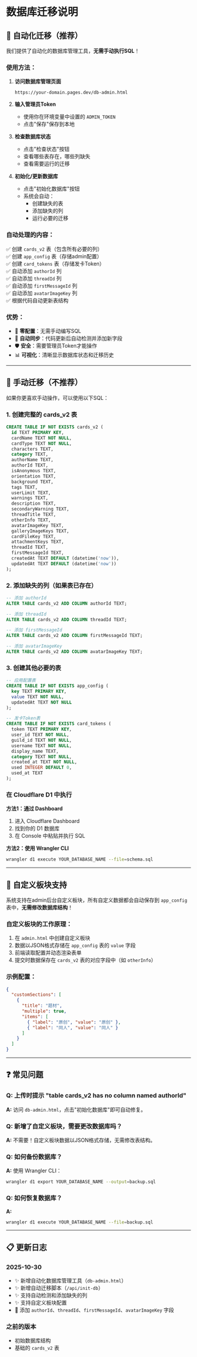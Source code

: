 # 数据库迁移说明

## 🚀 自动化迁移（推荐）

我们提供了自动化的数据库管理工具，**无需手动执行SQL**！

### 使用方法：

1. **访问数据库管理页面**
   ```
   https://your-domain.pages.dev/db-admin.html
   ```

2. **输入管理员Token**
   - 使用你在环境变量中设置的 `ADMIN_TOKEN`
   - 点击"保存"保存到本地

3. **检查数据库状态**
   - 点击"检查状态"按钮
   - 查看哪些表存在，哪些列缺失
   - 查看需要运行的迁移

4. **初始化/更新数据库**
   - 点击"初始化数据库"按钮
   - 系统会自动：
     - 创建缺失的表
     - 添加缺失的列
     - 运行必要的迁移

### 自动处理的内容：

✅ 创建 `cards_v2` 表（包含所有必要的列）  
✅ 创建 `app_config` 表（存储admin配置）  
✅ 创建 `card_tokens` 表（存储发卡Token）  
✅ 自动添加 `authorId` 列  
✅ 自动添加 `threadId` 列  
✅ 自动添加 `firstMessageId` 列  
✅ 自动添加 `avatarImageKey` 列  
✅ 根据代码自动更新表结构  

### 优势：

- 🎯 **零配置**：无需手动编写SQL
- 🔄 **自动同步**：代码更新后自动检测并添加新字段
- 🛡️ **安全**：需要管理员Token才能操作
- 📊 **可视化**：清晰显示数据库状态和迁移历史

---

## 🔧 手动迁移（不推荐）

如果你更喜欢手动操作，可以使用以下SQL：

### 1. 创建完整的 cards_v2 表

```sql
CREATE TABLE IF NOT EXISTS cards_v2 (
  id TEXT PRIMARY KEY,
  cardName TEXT NOT NULL,
  cardType TEXT NOT NULL,
  characters TEXT,
  category TEXT,
  authorName TEXT,
  authorId TEXT,
  isAnonymous TEXT,
  orientation TEXT,
  background TEXT,
  tags TEXT,
  userLimit TEXT,
  warnings TEXT,
  description TEXT,
  secondaryWarning TEXT,
  threadTitle TEXT,
  otherInfo TEXT,
  avatarImageKey TEXT,
  galleryImageKeys TEXT,
  cardFileKey TEXT,
  attachmentKeys TEXT,
  threadId TEXT,
  firstMessageId TEXT,
  createdAt TEXT DEFAULT (datetime('now')),
  updatedAt TEXT DEFAULT (datetime('now'))
);
```

### 2. 添加缺失的列（如果表已存在）

```sql
-- 添加 authorId
ALTER TABLE cards_v2 ADD COLUMN authorId TEXT;

-- 添加 threadId
ALTER TABLE cards_v2 ADD COLUMN threadId TEXT;

-- 添加 firstMessageId
ALTER TABLE cards_v2 ADD COLUMN firstMessageId TEXT;

-- 添加 avatarImageKey
ALTER TABLE cards_v2 ADD COLUMN avatarImageKey TEXT;
```

### 3. 创建其他必要的表

```sql
-- 应用配置表
CREATE TABLE IF NOT EXISTS app_config (
  key TEXT PRIMARY KEY,
  value TEXT NOT NULL,
  updatedAt TEXT NOT NULL
);

-- 发卡Token表
CREATE TABLE IF NOT EXISTS card_tokens (
  token TEXT PRIMARY KEY,
  user_id TEXT NOT NULL,
  guild_id TEXT NOT NULL,
  username TEXT NOT NULL,
  display_name TEXT,
  category TEXT NOT NULL,
  created_at TEXT NOT NULL,
  used INTEGER DEFAULT 0,
  used_at TEXT
);
```

### 在 Cloudflare D1 中执行

**方法1：通过 Dashboard**
1. 进入 Cloudflare Dashboard
2. 找到你的 D1 数据库
3. 在 Console 中粘贴并执行 SQL

**方法2：使用 Wrangler CLI**
```bash
wrangler d1 execute YOUR_DATABASE_NAME --file=schema.sql
```

---

## 🎨 自定义板块支持

系统支持在admin后台自定义板块，所有自定义数据都会自动保存到 `app_config` 表中，**无需修改数据库结构**！

### 自定义板块的工作原理：

1. 在 `admin.html` 中创建自定义板块
2. 数据以JSON格式存储在 `app_config` 表的 `value` 字段
3. 前端读取配置并动态渲染表单
4. 提交时数据保存在 `cards_v2` 表的对应字段中（如 `otherInfo`）

### 示例配置：

```json
{
  "customSections": [
    {
      "title": "题材",
      "multiple": true,
      "items": [
        { "label": "原创", "value": "原创" },
        { "label": "同人", "value": "同人" }
      ]
    }
  ]
}
```

---

## ❓ 常见问题

### Q: 上传时提示 "table cards_v2 has no column named authorId"

**A:** 访问 `db-admin.html`，点击"初始化数据库"即可自动修复。

### Q: 新增了自定义板块，需要更改数据库吗？

**A:** 不需要！自定义板块数据以JSON格式存储，无需修改表结构。

### Q: 如何备份数据库？

**A:** 使用 Wrangler CLI：
```bash
wrangler d1 export YOUR_DATABASE_NAME --output=backup.sql
```

### Q: 如何恢复数据库？

**A:** 
```bash
wrangler d1 execute YOUR_DATABASE_NAME --file=backup.sql
```

---

## 📋 更新日志

### 2025-10-30
- ✨ 新增自动化数据库管理工具（`db-admin.html`）
- ✨ 新增自动迁移脚本（`/api/init-db`）
- ✨ 支持自动检测和添加缺失的列
- ✨ 支持自定义板块配置
- 🔧 添加 `authorId`、`threadId`、`firstMessageId`、`avatarImageKey` 字段

### 之前的版本
- 初始数据库结构
- 基础的 `cards_v2` 表
